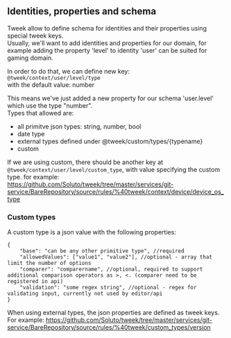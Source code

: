 ## Identities, properties and schema

Tweek allow to define schema for identities and their properties using special tweek keys.  
Usually, we'll want to add identities and properties for our domain, for example adding the property 'level' to identity 'user'
can be suited for gaming domain.

In order to do that, we can define new key:  
`@tweek/context/user/level/type`  
with the default value: number  

This means we've just added a new property for our schema 'user.level' which use the type "number".  
Types that allowed are:
- all primitve json types: string, number, bool
- date type
- external types defined under @tweek/custom/types/{typename}
- custom

If we are using custom, there should be another key
at `@tweek/context/user/level/custom_type`, with value specifying the custom type. 
for example:
https://github.com/Soluto/tweek/tree/master/services/git-service/BareRepository/source/rules/%40tweek/context/device/device_os_type

### Custom types
A custom type is a json value with the following properties:
```
{
    "base": "can be any other primitive type", //required
    "allowedValues": ["value1", "value2"], //optional - array that limit the number of options
    "comparer": "comparername", //optional, required to support additional comparison operators as >, <. (comparer need to be registered in api)
    "validation": "some regex string", //optional - regex for validating input, currently not used by editor/api
}
```


When using external types, the json properties are defined as tweek keys.
For example: https://github.com/Soluto/tweek/tree/master/services/git-service/BareRepository/source/rules/%40tweek/custom_types/version
